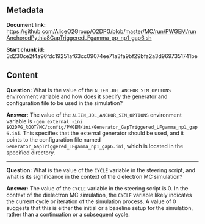 ## Metadata

**Document link:** https://github.com/AliceO2Group/O2DPG/blob/master/MC/run/PWGEM/runAnchoredPythia8GapTriggeredLFgamma_pp_np1_gap6.sh

**Start chunk id:** 3d230ce2f4a96fdc19251af63cc09074ee71a3fa9bf29bfa2a3d9697351741be

## Content

**Question:** What is the value of the `ALIEN_JDL_ANCHOR_SIM_OPTIONS` environment variable and how does it specify the generator and configuration file to be used in the simulation?

**Answer:** The value of the `ALIEN_JDL_ANCHOR_SIM_OPTIONS` environment variable is `-gen external -ini $O2DPG_ROOT/MC/config/PWGEM/ini/Generator_GapTriggered_LFgamma_np1_gap6.ini`. This specifies that the external generator should be used, and it points to the configuration file named `Generator_GapTriggered_LFgamma_np1_gap6.ini`, which is located in the specified directory.

---

**Question:** What is the value of the `CYCLE` variable in the steering script, and what is its significance in the context of the dielectron MC simulation?

**Answer:** The value of the `CYCLE` variable in the steering script is 0. In the context of the dielectron MC simulation, the `CYCLE` variable likely indicates the current cycle or iteration of the simulation process. A value of 0 suggests that this is either the initial or a baseline setup for the simulation, rather than a continuation or a subsequent cycle.